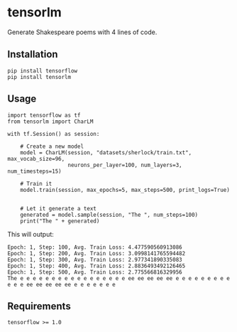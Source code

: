 # tensorlm

Generate Shakespeare poems with 4 lines of code.

## Installation

    pip install tensorflow
    pip install tensorlm
    
## Usage

    import tensorflow as tf
    from tensorlm import CharLM
        
    with tf.Session() as session:
        
        # Create a new model
        model = CharLM(session, "datasets/sherlock/train.txt", max_vocab_size=96,
                       neurons_per_layer=100, num_layers=3, num_timesteps=15)
        
        # Train it 
        model.train(session, max_epochs=5, max_steps=500, print_logs=True)
    
        
        # Let it generate a text
        generated = model.sample(session, "The ", num_steps=100)
        print("The " + generated)

This will output:

    Epoch: 1, Step: 100, Avg. Train Loss: 4.477590560913086
    Epoch: 1, Step: 200, Avg. Train Loss: 3.0998141765594482
    Epoch: 1, Step: 300, Avg. Train Loss: 2.977341890335083
    Epoch: 1, Step: 400, Avg. Train Loss: 2.8836493492126465
    Epoch: 1, Step: 500, Avg. Train Loss: 2.775566816329956
    The e e e e e e e e e e e e e e e e e ee ee ee ee ee e e e e e e e e e e e e ee ee ee ee ee e e e e e e e
    
## Requirements

    tensorflow >= 1.0